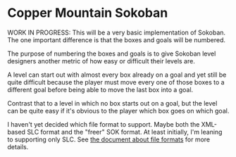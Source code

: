 # Copper Mountain Sokoban

WORK IN PROGRESS: This will be a very basic implementation of Sokoban. The one important difference is that the boxes 
and goals will be numbered.

The purpose of numbering the boxes and goals is to give Sokoban level designers another metric of how easy or difficult 
their levels are.

A level can start out with almost every box already on a goal and yet still be quite difficult because the player must 
move every one of those boxes to a different goal before being able to move the last box into a goal.

Contrast that to a level in which no box starts out on a goal, but the level can be quite easy if it's obvious to the 
player which box goes on which goal.

I haven't yet decided which file format to support. Maybe both the XML-based SLC format and the "freer" SOK format. At 
least initially, I'm leaning to supporting only SLC. See [the document about file formats](FileFormats.md) for more 
details.